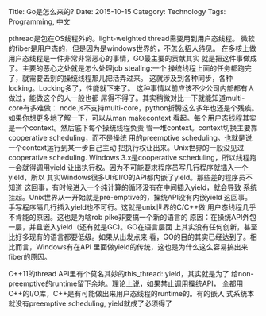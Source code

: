 Title: Go是怎么来的?
Date: 2015-10-15
Category: Technology
Tags: Programming, 中文

pthread是包在OS线程外的。light-weighted thread需要用到用户态线程。
微软的fiber是用户态的，但是因为是windows世界的，不怎么招人待见。
在多核上做用户态线程是一件非常非常恶心的事情，GO最主要的贡献其实
就是把这件事做成了。主要的恶心之处就是怎么处理job stealing:一个
操统线程上面的任务都跑完了，就需要去别的操统线程那儿把活弄过来。
这就涉及到各种同步，各种locking。Locking多了，性能就下来了。
这种事情以前应该不少公司内部都有人做过，能做这个的人一般也都
屌得不得了。其实稍微对比一下就能知道multi-core有多难做：
node.js不支持multi-core，python折腾这么多年也还是个残疾。
如果你想更多地了解一下，可以从man makecontext
看起。每个用户态线程其实是一个context。然后底下每个操统线程负责
管一堆context。context切换主要靠cooperative scheduling，而不是操统
用的preemptive scheduling。也就是说一个context运行到某一步自己主动
把执行权让出来。Unix世界的一般没见过cooperative scheduling. 
Windows 3.x是cooperative scheduling，所以线程跑一会就得调用yield
让出执行权。因为不可能要求程序员写几行程序就插入一个yield，所以
其实Windows很多UI和I/O的API都内嵌了yield。那些差的程序员不知道
这回事，有时候进入一个纯计算的循环没有在中间插入yield，就会导致
系统挂起。Unix世界从一开始就是pre-emptive的，操统API没有内嵌yield
这回事。手写程序隔几行插入yield也不可行。这就是unix世界的C/C++做
用户态线程几乎不肯能的原因。这也是为啥rob pike非要搞一个新的语言的
原因：在操统API外包一层，并且嵌入yield（还有就是GC)。GO在语言层面
上其实没有任何创新，甚至比好多现有的语言都要低级。如果从出发点来
看，GO的目的其实已经达到了。相比而言，Windows有在API
里面做yield的传统，这也是为什么这么容易搞出来fiber的原因。

C++11的thread API里有个莫名其妙的this_thread::yield，其实就是为了
给non-preemptive的runtime留下余地。理论上说，如果禁止调用操统API，
全都用C++的I/O库，C++是有可能做出来用户态线程的runtime的。有的嵌入
式系统本就没有preemptive scheduling, yield就成了必须得了
